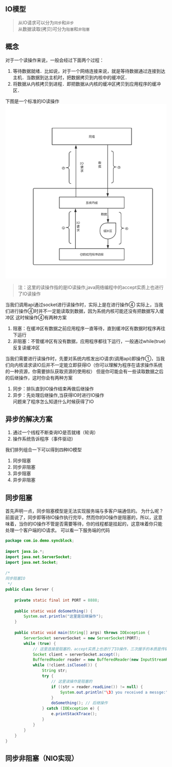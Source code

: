 ## IO模型
> 从IO请求可以分为`同步`和`异步`   
> 从数据读取(拷贝)可分为`阻塞`和`非阻塞`  
 
 ## 概念
对于一个读操作来说，一般会经过下面两个过程：  
1. 等待数据就绪．比如说，对于一个网络连接来说，就是等待数据通过连接到达主机．当数据到达主机时，把数据拷贝到内核中的缓冲区．
2. 将数据从内核拷贝到进程．即把数据从内核的缓冲区拷贝到应用程序的缓冲区．    

下图是一个标准的IO读操作
![IO读操作](io.png)

> 注：这里的读操作指的是IO读操作,java网络编程中的accept实质上也进行了IO读操作

当我们调用api通过socket进行读操作时，实际上是在进行操作④
实际上，当我们进行操作④时并不一定能读取到数据，因为系统内核可能还没有把数据写入缓冲区
这时候操作④有两种方案  
1. 阻塞：在缓冲区有数据之前应用程序一直等待，直到缓冲区有数据时程序再往下运行
2. 非阻塞：不管缓冲区有没有数据，应用程序都往下运行，一般通过while(true)反复读缓冲区

当我们需要进行读操作时，先要对系统内核发出IO请求(调用api)即操作①，当我们向内核请求读IO后并不一定能立即获得IO（你可以理解为程序在请求操作系统的一种资源，你需要排队获取资源的使用权）
但是你可能会有一些读取数据之后的后继操作，这时你会有两种方案  
1. 同步：排队直到IO操作结束再做后继操作    
2. 异步：先处理后继操作,当获得IO时进行IO操作  
问题来了程序怎么知道什么时候获得了IO

## 异步的解决方案
1. 通过一个线程不断查询IO是否就绪（轮询）  
2. 操作系统告诉程序（事件驱动）  

我们排列组合一下可以得到四种IO模型  
1. 同步阻塞
2. 同步非阻塞
3. 异步阻塞
4. 异步非阻塞  


## 同步阻塞  
首先声明一点，同步阻塞模型是无法实现服务端与多客户端通信的。
为什么呢？
前面说了，同步即等待IO操作执行完毕，然而你的IO操作是阻塞的，所以，这意味着，当你的IO操作不管是否需要等待，你的线程都是挂起的，这意味着你只能处理一个客户端的IO请求。
可以看一下服务端的代码

``` java
package com.io.demo.syncblock;

import java.io.*;
import java.net.ServerSocket;
import java.net.Socket;

/*
同步阻塞IO
 */
public class Server {

    private static final int PORT = 8888;

    public static void doSomething() {
        System.out.println("这里是后继操作");
    }

    public static void main(String[] args) throws IOException {
        ServerSocket serverSocket = new ServerSocket(PORT);
        while (true) {
            // 这里连接是阻塞的，accept实质上也进行了IO操作，三次握手的本质是传输是TCP数据包
            Socket client = serverSocket.accept();
            BufferedReader reader = new BufferedReader(new InputStreamReader(client.getInputStream()));
            while (!client.isClosed()) {
                String str;
                try {
                    // 这里读操作是阻塞的
                    if ((str = reader.readLine()) != null) {
                        System.out.println("\33 you received a messge:" + str);
                    }
                    doSomething(); // 后继操作
                } catch (IOException e) {
                    e.printStackTrace();
                }
            }
        }
    }
}

```


## 同步非阻塞（NIO实现）
> 

